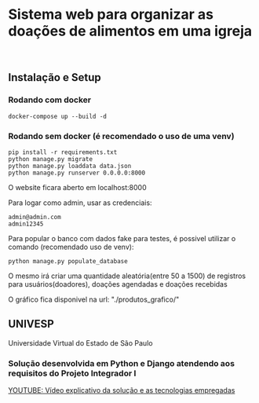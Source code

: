 # Sistema web para organizar as doações de alimentos em uma igreja


<br>

## **Instalação e Setup**

### Rodando com docker
```
docker-compose up --build -d
```
### Rodando sem docker (é recomendado o uso de uma venv)
```
pip install -r requirements.txt
python manage.py migrate
python manage.py loaddata data.json
python manage.py runserver 0.0.0.0:8000
```

O website ficara aberto em localhost:8000

Para logar como admin, usar as credenciais:
```
admin@admin.com
admin12345
```

Para popular o banco com dados fake para testes, é possivel utilizar o comando (recomendado uso de venv):
```
python manage.py populate_database
```

O mesmo irá criar uma quantidade aleatória(entre 50 a 1500) de registros para usuários(doadores), doações agendadas e doações recebidas


O gráfico fica disponivel na url: "./produtos_grafico/"

## __UNIVESP__
Universidade Virtual do Estado de São Paulo

### Solução desenvolvida em Python e Django atendendo aos requisitos do Projeto Integrador I

[YOUTUBE: Vídeo explicativo da solução e as tecnologias empregadas](https://www.youtube.com/watch?v=YxeufeAI6jA)

<!-- ![tumbnail-PI-git](https://user-images.githubusercontent.com/73009024/146322712-105f7502-f54f-4c15-bc89-2e6a0fd42e87.jpg) -->


